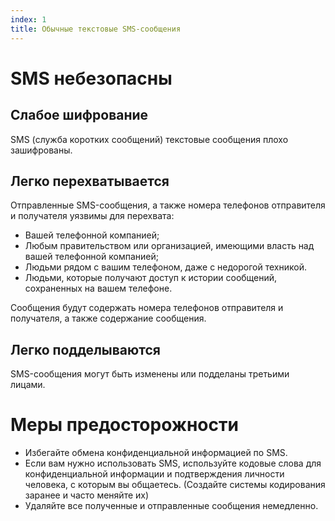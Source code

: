 ```yaml
---
index: 1
title: Обычные текстовые SMS-сообщения
---
```

# SMS небезопасны

## Слабое шифрование

SMS (служба коротких сообщений) текстовые сообщения плохо зашифрованы.

## Легко перехватывается

Отправленные SMS-сообщения, а также номера телефонов отправителя и получателя уязвимы для перехвата:

*   Вашей телефонной компанией;
*   Любым правительством или организацией, имеющими власть над вашей телефонной компанией;
*   Людьми рядом с вашим телефоном, даже с недорогой техникой.
*   Людьми, которые получают доступ к истории сообщений, сохраненных на вашем телефоне.

Сообщения будут содержать номера телефонов отправителя и получателя, а также содержание сообщения.

## Легко подделываются

SMS-сообщения могут быть изменены или подделаны третьими лицами.

# Меры предосторожности

*   Избегайте обмена конфиденциальной информацией по SMS.
*   Если вам нужно использовать SMS, используйте кодовые слова для конфиденциальной информации и подтверждения личности человека, с которым вы общаетесь. (Создайте системы кодирования заранее и часто меняйте их)
*   Удаляйте все полученные и отправленные сообщения немедленно.